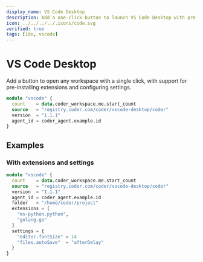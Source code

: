 ```yaml
---
display_name: VS Code Desktop
description: Add a one-click button to launch VS Code Desktop with pre-installed extensions and settings
icon: ../../../../.icons/code.svg
verified: true
tags: [ide, vscode]
---
```


# VS Code Desktop

Add a button to open any workspace with a single click, with support for pre-installing extensions and configuring settings.

```tf
module "vscode" {
  count    = data.coder_workspace.me.start_count
  source   = "registry.coder.com/coder/vscode-desktop/coder"
  version  = "1.1.1"
  agent_id = coder_agent.example.id
}
```

## Examples

### With extensions and settings

```tf
module "vscode" {
  count    = data.coder_workspace.me.start_count
  source   = "registry.coder.com/coder/vscode-desktop/coder"
  version  = "1.1.1"
  agent_id = coder_agent.example.id
  folder   = "/home/coder/project"
  extensions = [
    "ms-python.python",
    "golang.go"
  ]
  settings = {
    "editor.fontSize" = 14
    "files.autoSave"  = "afterDelay"
  }
}
```

